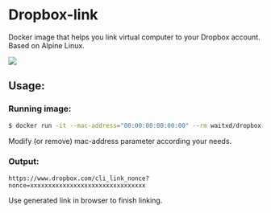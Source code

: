 # Dropbox-link

Docker image that helps you  link virtual computer to your Dropbox account.  
Based on Alpine Linux.

[![](https://images.microbadger.com/badges/image/waitxd/dropbox-link.svg)](https://microbadger.com/images/waitxd/dropbox-link)

## Usage:

### Running image:
```sh
$ docker run -it --mac-address="00:00:00:00:00:00" --rm waitxd/dropbox-link
```
Modify (or remove) mac-address parameter according your needs.  

### Output:
```
https://www.dropbox.com/cli_link_nonce?nonce=xxxxxxxxxxxxxxxxxxxxxxxxxxxxxxxx
```

Use generated link in browser to finish linking.